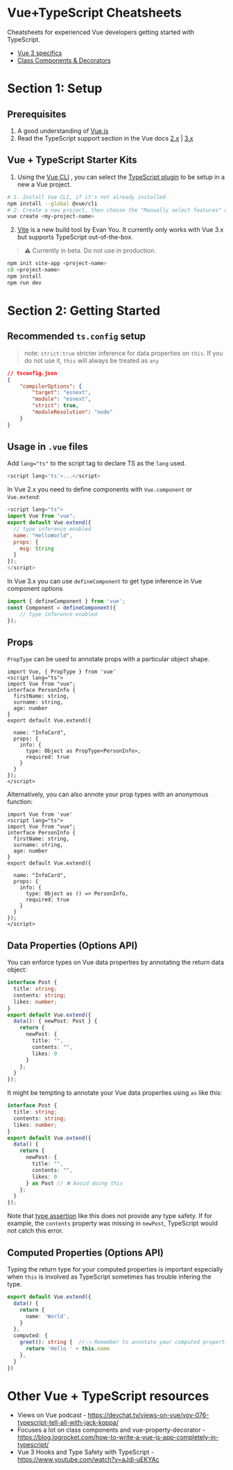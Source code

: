 # Vue+TypeScript Cheatsheets

Cheatsheets for experienced Vue developers getting started with TypeScript.

-   [Vue 3 specifics](vue-3.md)
-   [Class Components & Decorators](class-components.md)

# Section 1: Setup

## Prerequisites

1. A good understanding of [Vue.js](https://vuejs.org/)
2. Read the TypeScript support section in the Vue docs [2.x](https://vuejs.org/v2/guide/typescript.html) | [3.x](https://v3.vuejs.org/guide/typescript-support.html#typescript-support)

## Vue + TypeScript Starter Kits

1. Using the [Vue CLI](https://vuejs.org/v2/guide/installation.html#CLI) , you can select the [TypeScript plugin](https://github.com/vuejs/vue-cli/tree/dev/packages/%40vue/cli-plugin-typescript) to be setup in a new a Vue project.

```bash
# 1. Install Vue CLI, if it's not already installed
npm install --global @vue/cli
# 2. Create a new project, then choose the "Manually select features" option
vue create <my-project-name>
```

2. [Vite](https://github.com/vitejs/vite) is a new build tool by Evan You. It currently only works with Vue 3.x but supports TypeScript out-of-the-box.

> ⚠ Currently in beta. Do not use in production.
```bash
npm init vite-app <project-name>
cd <project-name>
npm install
npm run dev
```

# Section 2: Getting Started

## Recommended `ts.config` setup

> note: `strict:true` stricter inference for data properties on `this`. If you do not use it, `this` will always be treated as `any`
```json
// tsconfig.json
{
    "compilerOptions": {
        "target": "esnext",
        "module": "esnext",
        "strict": true,
        "moduleResolution": "node"
    }
}
```

## Usage in `.vue` files

Add `lang="ts"` to the script tag to declare TS as the `lang` used.

```js
<script lang='ts'>...</script>
```

In Vue 2.x you need to define components with `Vue.component` or `Vue.extend`:

```js
<script lang="ts">
import Vue from "vue";
export default Vue.extend({
  // type inference enabled
  name: "HelloWorld",
  props: {
    msg: String
  }
});
</script>
```

In Vue 3.x you can use `defineComponent` to get type inference in Vue component options

```js
import { defineComponent } from 'vue';
const Component = defineComponent({
    // type inference enabled
});
```

## Props

`PropType` can be used to annotate props with a particular object shape.

```vue
import Vue, { PropType } from 'vue'
<script lang="ts">
import Vue from "vue";
interface PersonInfo { 
  firstName: string,
  surname: string,
  age: number
}
export default Vue.extend({
  
  name: "InfoCard",
  props: {
    info: {
      type: Object as PropType<PersonInfo>,
      required: true
    }
  }
});
</script>
```

Alternatively, you can also annote your prop types with an anonymous function:

```vue
import Vue from 'vue'
<script lang="ts">
import Vue from "vue";
interface PersonInfo { 
  firstName: string,
  surname: string,
  age: number
}
export default Vue.extend({
  
  name: "InfoCard",
  props: {
    info: {
      type: Object as () => PersonInfo,
      required: true
    }
  }
});
</script>
```

## Data Properties (Options API)

You can enforce types on Vue data properties by annotating the return data object:

```ts
interface Post {
  title: string;
  contents: string;
  likes: number;
}
export default Vue.extend({
  data(): { newPost: Post } {
    return {
      newPost: {
        title: "",
        contents: "",
        likes: 0
      }
    };
  }
});
```

It might be tempting to annotate your Vue data properties using `as` like this:

```ts
interface Post {
  title: string;
  contents: string;
  likes: number;
}
export default Vue.extend({
  data() {
    return {
      newPost: {
        title: "",
        contents: "",
        likes: 0
      } as Post // ❌ Avoid doing this
    };
  }
});
```
Note that [type assertion](https://www.typescriptlang.org/docs/handbook/basic-types.html#type-assertions) like this does not provide any type safety. If for example, the `contents` property was missing in `newPost`, TypeScript would not catch this error. 

## Computed Properties (Options API)

Typing the return type for your computed properties is important especially when `this` is involved as TypeScript sometimes has trouble infering the type. 

```ts
export default Vue.extend({
  data() {
    return {
      name: 'World',
    }
  },
  computed: {
    greet(): string {  //👈 Remember to annotate your computed properties like so. 
      return 'Hello ' + this.name
    },
  }
})
```

> 

# Other Vue + TypeScript resources
- Views on Vue podcast - https://devchat.tv/views-on-vue/vov-076-typescript-tell-all-with-jack-koppa/
- Focuses a lot on class components and vue-property-decorator - https://blog.logrocket.com/how-to-write-a-vue-js-app-completely-in-typescript/
- Vue 3 Hooks and Type Safety with TypeScript - https://www.youtube.com/watch?v=aJdi-uEKYAc